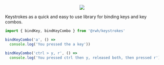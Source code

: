 <p align="center">
  <a href="https://github.com/RobertWHurst/Keystrokes/actions/workflows/ci.yml">
    <img src="https://github.com/RobertWHurst/Keystrokes/actions/workflows/ci.yml/badge.svg">
  </a>
</p>

Keystrokes as a quick and easy to use library for binding keys and key combos.

```js
import { bindKey, bindKeyCombo } from '@rwh/keystrokes'

bindKeyCombo('a', () =>
  console.log('You pressed the a key'))

bindKeyCombo('ctrl > y, r', () =>
  console.log('You pressed ctrl then y, released both, then pressed r'))
```

